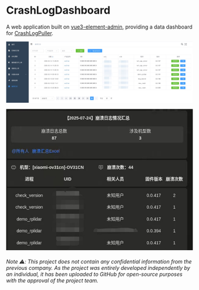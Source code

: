 # CrashLogDashboard
A web application built on [vue3-element-admin](https://vue3-element-admin-site.midfar.com/), providing a data dashboard for [CrashLogPuller](https://github.com/DwanYunFey/CrashLogPuller).

![Project Demonstration](./public/Dashboard.JPEG)

![Project Demonstration](./public/Summary.JPEG)

###### Note ⚠️: This project does not contain any confidential information from the previous company. As the project was entirely developed independently by an individual, it has been uploaded to GitHub for open-source purposes with the approval of the project team.
